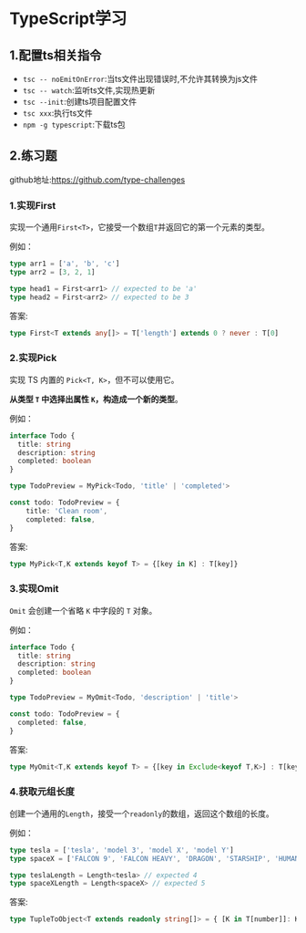 # TypeScript学习

## 1.配置ts相关指令

- `tsc -- noEmitOnError`:当ts文件出现错误时,不允许其转换为js文件
- `tsc -- watch`:监听ts文件,实现热更新
- `tsc --init`:创建ts项目配置文件
- `tsc xxx`:执行ts文件		
- `npm -g typescript`:下载ts包

## 2.练习题

github地址:https://github.com/type-challenges

### 1.实现First

实现一个通用`First<T>`，它接受一个数组`T`并返回它的第一个元素的类型。

例如：

```typescript
type arr1 = ['a', 'b', 'c']
type arr2 = [3, 2, 1]

type head1 = First<arr1> // expected to be 'a'
type head2 = First<arr2> // expected to be 3
```

答案:

```typescript
type First<T extends any[]> = T['length'] extends 0 ? never : T[0]
```

### 2.实现Pick

实现 TS 内置的 `Pick<T, K>`，但不可以使用它。

**从类型 `T` 中选择出属性 `K`，构造成一个新的类型**。

例如：

```typescript
interface Todo {
  title: string
  description: string
  completed: boolean
}

type TodoPreview = MyPick<Todo, 'title' | 'completed'>

const todo: TodoPreview = {
    title: 'Clean room',
    completed: false,
}
```

答案:

```typescript
type MyPick<T,K extends keyof T> = {[key in K] : T[key]}
```

### 3.实现Omit

`Omit` 会创建一个省略 `K` 中字段的 `T` 对象。

例如：

```typescript
interface Todo {
  title: string
  description: string
  completed: boolean
}

type TodoPreview = MyOmit<Todo, 'description' | 'title'>

const todo: TodoPreview = {
  completed: false,
}
```

答案:

```typescript
type MyOmit<T,K extends keyof T> = {[key in Exclude<keyof T,K>] : T[key]}
```

### 4.获取元组长度

创建一个通用的`Length`，接受一个`readonly`的数组，返回这个数组的长度。

例如：

```typescript
type tesla = ['tesla', 'model 3', 'model X', 'model Y']
type spaceX = ['FALCON 9', 'FALCON HEAVY', 'DRAGON', 'STARSHIP', 'HUMAN SPACEFLIGHT']

type teslaLength = Length<tesla> // expected 4
type spaceXLength = Length<spaceX> // expected 5
```

答案:

```typescript
type TupleToObject<T extends readonly string[]> = { [K in T[number]]: K }
```






